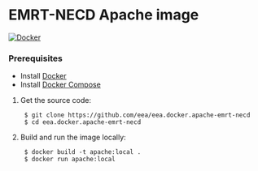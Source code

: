 EMRT-NECD Apache image
======================

[![Docker]( https://dockerbuildbadges.quelltext.eu/status.svg?organization=eeacms&repository=apache-emrt-necd)](https://hub.docker.com/r/eeacms/apache-emrt-necd/builds)

### Prerequisites

* Install [Docker](https://docs.docker.com/engine/installation/)
* Install [Docker Compose](https://docs.docker.com/compose/install/)

1. Get the source code:

        $ git clone https://github.com/eea/eea.docker.apache-emrt-necd
        $ cd eea.docker.apache-emrt-necd

2. Build and run the image locally:

        $ docker build -t apache:local .
        $ docker run apache:local
